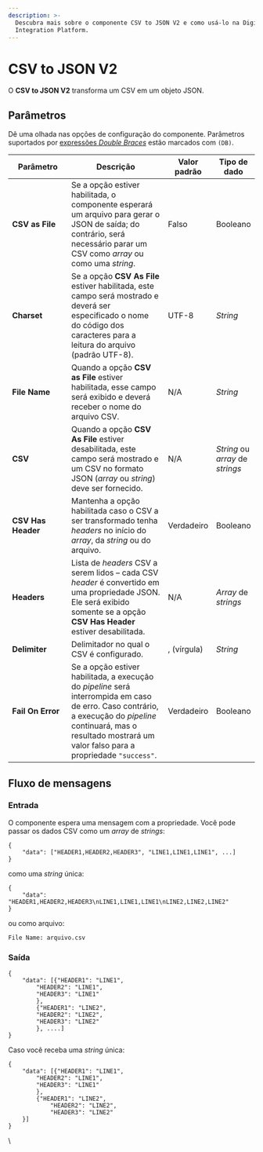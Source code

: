 ```yaml
---
description: >-
  Descubra mais sobre o componente CSV to JSON V2 e como usá-lo na Digibee
  Integration Platform.
---
```


# CSV to JSON V2

O **CSV to JSON V2** transforma um CSV em um objeto JSON.

## Parâmetros

Dê uma olhada nas opções de configuração do componente. Parâmetros suportados por [expressões _Double Braces_](https://docs.digibee.com/documentation/v/pt-br/build/double-braces) estão marcados com `(DB)`.

<table data-full-width="true"><thead><tr><th width="156">Parâmetro</th><th width="350">Descrição</th><th>Valor padrão</th><th>Tipo de dado</th></tr></thead><tbody><tr><td><strong>CSV as File</strong></td><td>Se a opção estiver habilitada, o componente esperará um arquivo para gerar o JSON de saída; do contrário, será necessário parar um CSV como <em>array</em> ou como uma <em>string</em>.</td><td>Falso</td><td>Booleano</td></tr><tr><td><strong>Charset</strong></td><td>Se a opção <strong>CSV As File</strong> estiver habilitada, este campo será mostrado e deverá ser especificado o nome do código dos caracteres para a leitura do arquivo (padrão UTF-8).</td><td>UTF-8</td><td><em>String</em></td></tr><tr><td><strong>File Name</strong></td><td>Quando a opção <strong>CSV as File</strong> estiver habilitada, esse campo será exibido e deverá receber o nome do arquivo CSV.</td><td>N/A</td><td><em>String</em></td></tr><tr><td><strong>CSV</strong></td><td>Quando a opção <strong>CSV As File</strong> estiver desabilitada, este campo será mostrado e um CSV no formato JSON (<em>array</em> ou <em>string</em>) deve ser fornecido.</td><td>N/A</td><td><em>String</em> ou <em>array</em> de <em>strings</em></td></tr><tr><td><strong>CSV Has Header</strong></td><td>Mantenha a opção habilitada caso o CSV a ser transformado tenha <em>headers</em> no início do <em>array</em>, da <em>string</em> ou do arquivo.</td><td>Verdadeiro</td><td>Booleano</td></tr><tr><td><strong>Headers</strong></td><td>Lista de <em>headers</em> CSV a serem lidos – cada CSV <em>header</em> é convertido em uma propriedade JSON. Ele será exibido somente se a opção <strong>CSV Has Header</strong> estiver desabilitada.</td><td>N/A</td><td><em>Array</em> de <em>strings</em></td></tr><tr><td><strong>Delimiter</strong></td><td>Delimitador no qual o CSV é configurado.</td><td>, (vírgula)</td><td><em>String</em></td></tr><tr><td><strong>Fail On Error</strong></td><td>Se a opção estiver habilitada, a execução do <em>pipeline</em> será interrompida em caso de erro. Caso contrário, a execução do <em>pipeline</em> continuará, mas o resultado mostrará um valor falso para a propriedade <code>"success"</code>.</td><td>Verdadeiro</td><td>Booleano</td></tr></tbody></table>

## Fluxo de mensagens <a href="#fluxo-de-mensagens" id="fluxo-de-mensagens"></a>

### Entrada <a href="#entrada" id="entrada"></a>

O componente espera uma mensagem com a propriedade. Você pode passar os dados CSV como um _array_ de _strings_:

```
{    
    "data": ["HEADER1,HEADER2,HEADER3", "LINE1,LINE1,LINE1", ...]
}
```

como uma _string_ única:

```
{    
    "data": "HEADER1,HEADER2,HEADER3\nLINE1,LINE1,LINE1\nLINE2,LINE2,LINE2"
}
```

ou como arquivo:

```
File Name: arquivo.csv
```

### Saída <a href="#sada" id="sada"></a>

```
{
    "data": [{"HEADER1": "LINE1",
        "HEADER2": "LINE1",
        "HEADER3": "LINE1"
        },
        {"HEADER1": "LINE2",
        "HEADER2": "LINE2",
        "HEADER3": "LINE2"
        }, ....]
}
```

Caso você receba uma _string_ única:

```
{       
    "data": [{"HEADER1": "LINE1",
        "HEADER2": "LINE1",
        "HEADER3": "LINE1" 
        },
        {"HEADER1": "LINE2",
            "HEADER2": "LINE2",
            "HEADER3": "LINE2"
    }]         
}
```

\
